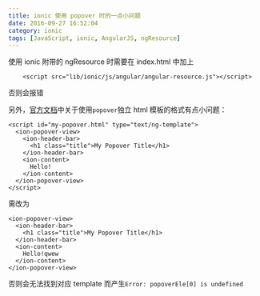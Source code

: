 ```yaml
---
title: ionic 使用 popover 时的一点小问题
date: 2016-09-27 16:52:04
category: ionic
tags: [JavaScript, ionic, AngularJS, ngResource]
---
```


使用 ionic 附带的 ngResource 时需要在 index.html 中加上

```
    <script src="lib/ionic/js/angular/angular-resource.js"></script>
```

否则会报错

另外，[官方文档](http://ionicframework.com/docs/api/service/$ionicPopover/)中关于使用`popover`独立 html 模板的格式有点小问题：

```
<script id="my-popover.html" type="text/ng-template">
  <ion-popover-view>
    <ion-header-bar>
      <h1 class="title">My Popover Title</h1>
    </ion-header-bar>
    <ion-content>
      Hello!
    </ion-content>
  </ion-popover-view>
</script>
```

需改为

```
<ion-popover-view>
  <ion-header-bar>
    <h1 class="title">My Popover Title</h1>
  </ion-header-bar>
  <ion-content>
    Hello!qwew
  </ion-content>
</ion-popover-view>
```

否则会无法找到对应 template 而产生`Error: popoverEle[0] is undefined`

